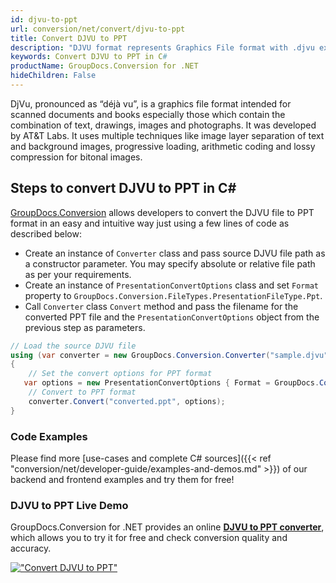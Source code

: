 ```yaml
---
id: djvu-to-ppt
url: conversion/net/convert/djvu-to-ppt
title: Convert DJVU to PPT
description: "DJVU format represents Graphics File format with .djvu extension. Learn how to convert DJVU to PPT file programmatically in C# language using GroupDocs.Conversion for .NET library."
keywords: Convert DJVU to PPT in C#
productName: GroupDocs.Conversion for .NET
hideChildren: False
---
```


DjVu, pronounced as “déjà vu”, is a graphics file format intended for scanned documents and books especially those which contain the combination of text, drawings, images and photographs. It was developed by AT&T Labs. It uses multiple techniques like image layer separation of text and background images, progressive loading, arithmetic coding and lossy compression for bitonal images.

## Steps to convert DJVU to PPT in C#

[GroupDocs.Conversion](https://products.groupdocs.com/conversion/net) allows developers to convert the DJVU file to PPT format in an easy and intuitive way just using a few lines of code as described below:

* Create an instance of `Converter` class and pass source DJVU file path as a constructor parameter. You may specify absolute or relative file path as per your requirements. 
* Create an instance of `PresentationConvertOptions` class and set `Format` property to `GroupDocs.Conversion.FileTypes.PresentationFileType.Ppt`.
* Call `Converter` class `Convert` method and pass the filename for the converted PPT file and the `PresentationConvertOptions` object from the previous step as parameters.

```csharp
// Load the source DJVU file
using (var converter = new GroupDocs.Conversion.Converter("sample.djvu"))
{
    // Set the convert options for PPT format
   var options = new PresentationConvertOptions { Format = GroupDocs.Conversion.FileTypes.PresentationFileType.Ppt };
    // Convert to PPT format
    converter.Convert("converted.ppt", options);
}
```

### Code Examples

Please find more [use-cases and complete C# sources]({{< ref "conversion/net/developer-guide/examples-and-demos.md" >}}) of our backend and frontend examples and try them for free!

### DJVU to PPT Live Demo

GroupDocs.Conversion for .NET provides an online [**DJVU to PPT converter**](https://products.groupdocs.app/conversion/djvu-to-ppt), which allows you to try it for free and check conversion quality and accuracy.

[!["Convert DJVU to PPT"](conversion/net/images/convert-to-ppt/convert-djvu-to-ppt.png)](https://products.groupdocs.app/conversion/djvu-to-ppt)